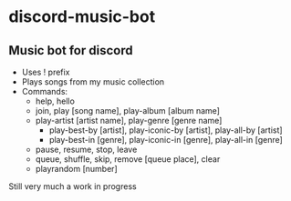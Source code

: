 # discord-music-bot
Music bot for discord
---------------------
- Uses ! prefix
- Plays songs from my music collection
- Commands:
    - help, hello
    - join, play [song name], play-album [album name]
    - play-artist [artist name], play-genre [genre name]
        - play-best-by [artist], play-iconic-by [artist], play-all-by [artist]
        - play-best-in [genre], play-iconic-in [genre], play-all-in [genre]
    - pause, resume, stop, leave
    - queue, shuffle, skip, remove [queue place], clear
    - playrandom [number]

Still very much a work in progress
